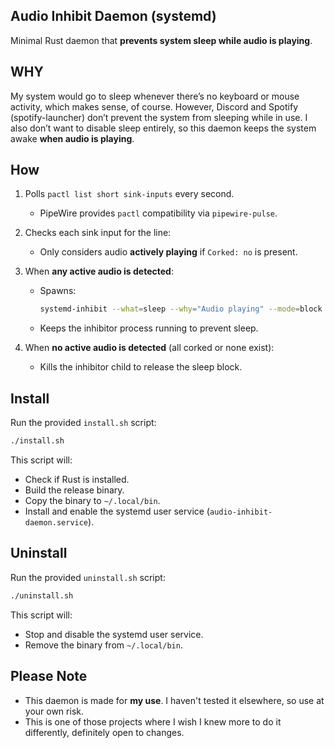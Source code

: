 ## Audio Inhibit Daemon (systemd)

Minimal Rust daemon that **prevents system sleep while audio is playing**.

## WHY

My system would go to sleep whenever there’s no keyboard or mouse activity, which makes sense, of course. However, Discord and Spotify (spotify-launcher) don’t prevent the system from sleeping while in use. I also don’t want to disable sleep entirely, so this daemon keeps the system awake **when audio is playing**.

## How

1. Polls `pactl list short sink-inputs` every second.

   * PipeWire provides `pactl` compatibility via `pipewire-pulse`.
2. Checks each sink input for the line:

   * Only considers audio **actively playing** if `Corked: no` is present.
3. When **any active audio is detected**:

   * Spawns:

     ```bash
     systemd-inhibit --what=sleep --why="Audio playing" --mode=block sleep infinity
     ```
   * Keeps the inhibitor process running to prevent sleep.
4. When **no active audio is detected** (all corked or none exist):

   * Kills the inhibitor child to release the sleep block.

## Install

Run the provided `install.sh` script:

```bash
./install.sh
```

This script will:

* Check if Rust is installed.
* Build the release binary.
* Copy the binary to `~/.local/bin`.
* Install and enable the systemd user service (`audio-inhibit-daemon.service`).

## Uninstall

Run the provided `uninstall.sh` script:

```bash
./uninstall.sh
```

This script will:

* Stop and disable the systemd user service.
* Remove the binary from `~/.local/bin`.

## Please Note

* This daemon is made for **my use**. I haven't tested it elsewhere, so use at your own risk.
* This is one of those projects where I wish I knew more to do it differently, definitely open to changes.
